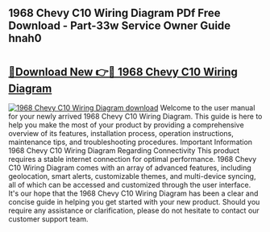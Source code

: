 ## 1968 Chevy C10 Wiring Diagram PDf Free Download - Part-33w Service Owner Guide hnah0

# <h2><a href="http://dfr8dli.blite.top/?on=1968+Chevy+C10+Wiring+Diagram">🔗Download New 👉🔴 1968 Chevy C10 Wiring Diagram</a></h2>

[![1968 Chevy C10 Wiring Diagram download](https://i.imgur.com/lujVjoI.png)](http://dfr8dli.blite.top/?on=1968+Chevy+C10+Wiring+Diagram)
Welcome to the user manual for your newly arrived 1968 Chevy C10 Wiring Diagram. This guide is here to help you make the most of your product by providing a comprehensive overview of its features, installation process, operation instructions, maintenance tips, and troubleshooting procedures. Important Information 1968 Chevy C10 Wiring Diagram Regarding Connectivity This product requires a stable internet connection for optimal performance. 1968 Chevy C10 Wiring Diagram comes with an array of advanced features, including geolocation, smart alerts, customizable themes, and multi-device syncing, all of which can be accessed and customized through the user interface. It's our hope that the 1968 Chevy C10 Wiring Diagram has been a clear and concise guide in helping you get started with your new product. Should you require any assistance or clarification, please do not hesitate to contact our customer support team.
